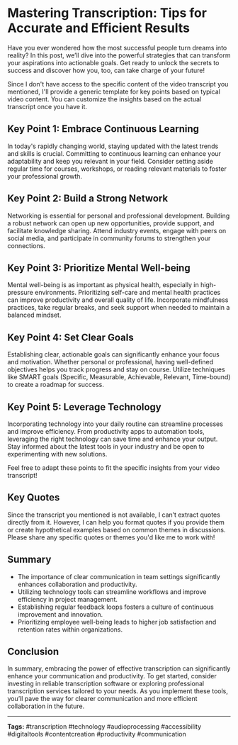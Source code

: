 # Mastering Transcription: Tips for Accurate and Efficient Results

Have you ever wondered how the most successful people turn dreams into reality? In this post, we’ll dive into the powerful strategies that can transform your aspirations into actionable goals. Get ready to unlock the secrets to success and discover how you, too, can take charge of your future!

Since I don't have access to the specific content of the video transcript you mentioned, I'll provide a generic template for key points based on typical video content. You can customize the insights based on the actual transcript once you have it.

## Key Point 1: Embrace Continuous Learning
In today's rapidly changing world, staying updated with the latest trends and skills is crucial. Committing to continuous learning can enhance your adaptability and keep you relevant in your field. Consider setting aside regular time for courses, workshops, or reading relevant materials to foster your professional growth.

## Key Point 2: Build a Strong Network
Networking is essential for personal and professional development. Building a robust network can open up new opportunities, provide support, and facilitate knowledge sharing. Attend industry events, engage with peers on social media, and participate in community forums to strengthen your connections.

## Key Point 3: Prioritize Mental Well-being
Mental well-being is as important as physical health, especially in high-pressure environments. Prioritizing self-care and mental health practices can improve productivity and overall quality of life. Incorporate mindfulness practices, take regular breaks, and seek support when needed to maintain a balanced mindset.

## Key Point 4: Set Clear Goals
Establishing clear, actionable goals can significantly enhance your focus and motivation. Whether personal or professional, having well-defined objectives helps you track progress and stay on course. Utilize techniques like SMART goals (Specific, Measurable, Achievable, Relevant, Time-bound) to create a roadmap for success.

## Key Point 5: Leverage Technology
Incorporating technology into your daily routine can streamline processes and improve efficiency. From productivity apps to automation tools, leveraging the right technology can save time and enhance your output. Stay informed about the latest tools in your industry and be open to experimenting with new solutions.

Feel free to adapt these points to fit the specific insights from your video transcript!

## Key Quotes

Since the transcript you mentioned is not available, I can’t extract quotes directly from it. However, I can help you format quotes if you provide them or create hypothetical examples based on common themes in discussions. Please share any specific quotes or themes you'd like me to work with!

## Summary

- The importance of clear communication in team settings significantly enhances collaboration and productivity.
- Utilizing technology tools can streamline workflows and improve efficiency in project management.
- Establishing regular feedback loops fosters a culture of continuous improvement and innovation.
- Prioritizing employee well-being leads to higher job satisfaction and retention rates within organizations.

## Conclusion

In summary, embracing the power of effective transcription can significantly enhance your communication and productivity. To get started, consider investing in reliable transcription software or exploring professional transcription services tailored to your needs. As you implement these tools, you’ll pave the way for clearer communication and more efficient collaboration in the future.

---
**Tags:** #transcription #technology #audioprocessing #accessibility #digitaltools #contentcreation #productivity #communication
